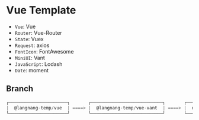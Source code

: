# Vue Template

- `Vue`: Vue
- `Router`: Vue-Router
- `State`: Vuex
- `Request`: axios
- `FontIcon`: FontAwesome
- `MiniUI`: Vant
- `JavaScript`: Lodash
- `Date`: moment

## Branch

```c
┌──────────────────────┐       ┌───────────────────────────┐       ┌───────────┐       ┌──────────┐
|  @langnang-temp/vue  | ====> |  @langnang-temp/vue-vant  | ====> |  develop  | ====> |  master  |
└──────────────────────┘       └───────────────────────────┘       └───────────┘       └──────────┘
```
